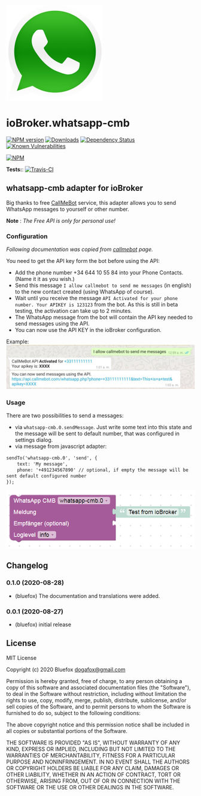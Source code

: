 ![Logo](admin/whatsapp-cmb.png)
# ioBroker.whatsapp-cmb

[![NPM version](http://img.shields.io/npm/v/iobroker.whatsapp-cmb.svg)](https://www.npmjs.com/package/iobroker.whatsapp-cmb)
[![Downloads](https://img.shields.io/npm/dm/iobroker.whatsapp-cmb.svg)](https://www.npmjs.com/package/iobroker.whatsapp-cmb)
[![Dependency Status](https://img.shields.io/david/bluefox/iobroker.whatsapp-cmb.svg)](https://david-dm.org/bluefox/iobroker.whatsapp-cmb)
[![Known Vulnerabilities](https://snyk.io/test/github/bluefox/ioBroker.whatsapp-cmb/badge.svg)](https://snyk.io/test/github/bluefox/ioBroker.whatsapp-cmb)

[![NPM](https://nodei.co/npm/iobroker.whatsapp-cmb.png?downloads=true)](https://nodei.co/npm/iobroker.whatsapp-cmb/)

**Tests:**: [![Travis-CI](http://img.shields.io/travis/bluefox/ioBroker.whatsapp-cmb/master.svg)](https://travis-ci.org/bluefox/ioBroker.whatsapp-cmb)

## whatsapp-cmb adapter for ioBroker
Big thanks to free [CallMeBot](https://www.callmebot.com/blog/free-api-whatsapp-messages/) service, this adapter allows you to send WhatsApp messages to yourself or other number.

**Note** : *The Free API is only for personal use!*

### Configuration
*Following documentation was copied from [callmebot](https://www.callmebot.com/blog/free-api-whatsapp-messages/) page.*

You need to get the API key form the bot before using the API:

- Add the phone number +34 644 10 55 84 into your Phone Contacts. (Name it it as you wish.)
- Send this message `I allow callmebot to send me messages` (in english) to the new contact created (using WhatsApp of course).
- Wait until you receive the message `API Activated for your phone number. Your APIKEY is 123123` from the bot. As this is still in beta testing, the activation can take up to 2 minutes.
- The WhatsApp message from the bot will contain the API key needed to send messages using the API.
- You can now use the API KEY in the ioBroker configuration.

Example:
![Example](img/whatsapp.jpg)

### Usage
There are two possibilities to send a messages:
- via `whatsapp-cmb.0.sendMessage`. Just write some text into this state and the message will be sent to default number, that was configured in settings dialog.
- via message from javascript adapter:
```
sendTo('whatsapp-cmb.0', 'send', {
    text: 'My message', 
    phone: '+491234567890' // optional, if empty the message will be sent default configured number
});
``` 

![Blockly](img/blockly.png)

<!--
	Placeholder for the next version (at the beginning of the line):
	### __WORK IN PROGRESS__
-->
## Changelog
### 0.1.0 (2020-08-28)
* (bluefox) The documentation and translations were added.

### 0.0.1 (2020-08-27)
* (bluefox) initial release

## License
MIT License

Copyright (c) 2020 Bluefox <dogafox@gmail.com>

Permission is hereby granted, free of charge, to any person obtaining a copy
of this software and associated documentation files (the "Software"), to deal
in the Software without restriction, including without limitation the rights
to use, copy, modify, merge, publish, distribute, sublicense, and/or sell
copies of the Software, and to permit persons to whom the Software is
furnished to do so, subject to the following conditions:

The above copyright notice and this permission notice shall be included in all
copies or substantial portions of the Software.

THE SOFTWARE IS PROVIDED "AS IS", WITHOUT WARRANTY OF ANY KIND, EXPRESS OR
IMPLIED, INCLUDING BUT NOT LIMITED TO THE WARRANTIES OF MERCHANTABILITY,
FITNESS FOR A PARTICULAR PURPOSE AND NONINFRINGEMENT. IN NO EVENT SHALL THE
AUTHORS OR COPYRIGHT HOLDERS BE LIABLE FOR ANY CLAIM, DAMAGES OR OTHER
LIABILITY, WHETHER IN AN ACTION OF CONTRACT, TORT OR OTHERWISE, ARISING FROM,
OUT OF OR IN CONNECTION WITH THE SOFTWARE OR THE USE OR OTHER DEALINGS IN THE
SOFTWARE.
